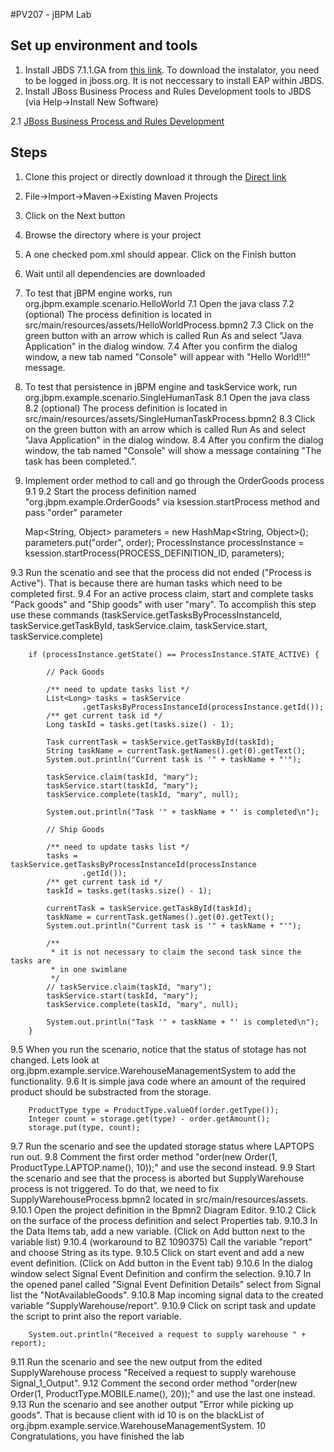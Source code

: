 #PV207 - jBPM Lab

## Set up environment and tools

  1. Install JBDS 7.1.1.GA from [this link](http://www.redhat.com/j/elqNow/elqRedir.htm?ref=http://www.jboss.org/download-manager/content/origin/files/sha256/93/9377ef0b9a50beebd1ccc26bfa8390a1f3b96a1a9f1c2dc415d107c05b1c50ad/jbdevstudio-product-universal-7.1.1.GA-v20140314-2145-B688.jar). To download the instalator, you need to be logged in jboss.org. It is not neccessary to install EAP within JBDS.
  2. Install JBoss Business Process and Rules Development tools to JBDS (via Help->Install New Software)

  2.1 [JBoss Business Process and Rules Development](https://devstudio.jboss.com/updates/7.0-development/integration-stack/)

## Steps

  1. Clone this project or directly download it through the [Direct link](https://github.com/ibek/pv207-jbpm/archive/master.zip)
  2. File->Import->Maven->Existing Maven Projects
  3. Click on the Next button
  4. Browse the directory where is your project
  5. A one checked pom.xml should appear. Click on the Finish button
  6. Wait until all dependencies are downloaded

  7. To test that jBPM engine works, run org.jbpm.example.scenario.HelloWorld
  7.1 Open the java class
  7.2 (optional) The process definition is located in src/main/resources/assets/HelloWorldProcess.bpmn2 
  7.3 Click on the green button with an arrow which is called Run As and select "Java Application" in the dialog window.
  7.4 After you confirm the dialog window, a new tab named "Console" will appear with "Hello World!!!" message.
  8. To test that persistence in jBPM engine and taskService work, run org.jbpm.example.scenario.SingleHumanTask
  8.1 Open the java class
  8.2 (optional) The process definition is located in src/main/resources/assets/SingleHumanTaskProcess.bpmn2
  8.3 Click on the green button with an arrow which is called Run As and select "Java Application" in the dialog window.
  8.4 After you confirm the dialog window, the tab named "Console" will show a message containing "The task has been completed.".
  9. Implement order method to call and go through the OrderGoods process
  9.1 
  9.2 Start the process definition named "org.jbpm.example.OrderGoods" via ksession.startProcess method and pass "order" parameter

        Map<String, Object> parameters = new HashMap<String, Object>();
        parameters.put("order", order);
		ProcessInstance processInstance = ksession.startProcess(PROCESS_DEFINITION_ID, parameters);

  9.3 Run the scenatio and see that the process did not ended ("Process is Active"). That is because there are human tasks which need to be completed first.
  9.4 For an active process claim, start and complete tasks "Pack goods" and "Ship goods" with user "mary". To accomplish this step use these commands (taskService.getTasksByProcessInstanceId, taskService.getTaskById, taskService.claim, taskService.start, taskService.complete)

        if (processInstance.getState() == ProcessInstance.STATE_ACTIVE) {

			// Pack Goods

			/** need to update tasks list */
			List<Long> tasks = taskService
					.getTasksByProcessInstanceId(processInstance.getId());
			/** get current task id */
			Long taskId = tasks.get(tasks.size() - 1);

			Task currentTask = taskService.getTaskById(taskId);
			String taskName = currentTask.getNames().get(0).getText();
			System.out.println("Current task is '" + taskName + "'");

			taskService.claim(taskId, "mary");
			taskService.start(taskId, "mary");
			taskService.complete(taskId, "mary", null);

			System.out.println("Task '" + taskName + "' is completed\n");

			// Ship Goods

			/** need to update tasks list */
			tasks = taskService.getTasksByProcessInstanceId(processInstance
					.getId());
			/** get current task id */
			taskId = tasks.get(tasks.size() - 1);

			currentTask = taskService.getTaskById(taskId);
			taskName = currentTask.getNames().get(0).getText();
			System.out.println("Current task is '" + taskName + "'");

			/**
			 * it is not necessary to claim the second task since the tasks are
			 * in one swimlane
			 */
			// taskService.claim(taskId, "mary");
			taskService.start(taskId, "mary");
			taskService.complete(taskId, "mary", null);

			System.out.println("Task '" + taskName + "' is completed\n");
		}

  9.5 When you run the scenario, notice that the status of stotage has not changed. Lets look at org.jbpm.example.service.WarehouseManagementSystem to add the functionality.
  9.6 It is simple java code where an amount of the required product should be substracted from the storage.

        ProductType type = ProductType.valueOf(order.getType());
        Integer count = storage.get(type) - order.getAmount();
        storage.put(type, count);

  9.7 Run the scenario and see the updated storage status where LAPTOPS run out.
  9.8 Comment the first order method "order(new Order(1, ProductType.LAPTOP.name(), 10));" and use the second instead.
  9.9 Start the scenario and see that the process is aborted but SupplyWarehouse process is not triggered. To do that, we need to fix SupplyWarehouseProcess.bpmn2 located in src/main/resources/assets.
  9.10.1 Open the project definition in the Bpmn2 Diagram Editor.
  9.10.2 Click on the surface of the process definition and select Properties tab.
  9.10.3 In the Data Items tab, add a new variable. (Click on Add button next to the variable list)
  9.10.4 (workaround to BZ 1090375) Call the variable "report" and choose String as its type.
  9.10.5 Click on start event and add a new event definition. (Click on Add button in the Event tab)
  9.10.6 In the dialog window select Signal Event Definition and confirm the selection.
  9.10.7 In the opened panel called "Signal Event Definition Details" select from Signal list the "NotAvailableGoods".
  9.10.8 Map incoming signal data to the created variable "SupplyWarehouse/report".
  9.10.9 Click on script task and update the script to print also the report variable.

        System.out.println("Received a request to supply warehouse " + report);

  9.11 Run the scenario and see the new output from the edited SupplyWarehouse process "Received a request to supply warehouse Signal_1_Output".
  9.12 Comment the second order method "order(new Order(1, ProductType.MOBILE.name(), 20));" and use the last one instead.
  9.13 Run the scenario and see another output "Error while picking up goods". That is because client with id 10 is on the blackList of org.jbpm.example.service.WarehouseManagementSystem.
  10 Congratulations, you have finished the lab
  







